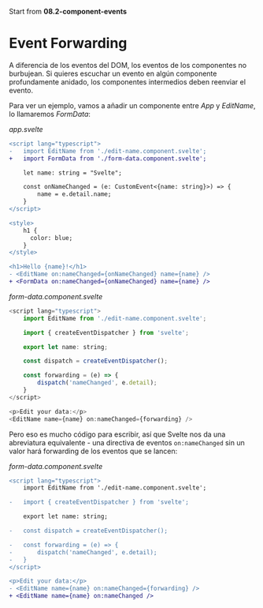 Start from **08.2-component-events**

# Event Forwarding

A diferencia de los eventos del DOM, los eventos de los componentes no burbujean. Si quieres escuchar un evento en algún componente profundamente anidado, los componentes intermedios deben reenviar el evento.

Para ver un ejemplo, vamos a añadir un componente entre _App_ y _EditName_, lo llamaremos _FormData_:

_app.svelte_

```diff
<script lang="typescript">
-	import EditName from './edit-name.component.svelte';
+	import FormData from './form-data.component.svelte';

	let name: string = "Svelte";

	const onNameChanged = (e: CustomEvent<{name: string}>) => {
		name = e.detail.name;
	}
</script>

<style>
	h1 {
	  color: blue;
	}
</style>

<h1>Hello {name}!</h1>
- <EditName on:nameChanged={onNameChanged} name={name} />
+ <FormData on:nameChanged={onNameChanged} name={name} />
```

_form-data.component.svelte_

```js
<script lang="typescript">
    import EditName from './edit-name.component.svelte';

    import { createEventDispatcher } from 'svelte';

    export let name: string;

    const dispatch = createEventDispatcher();

    const forwarding = (e) => {
        dispatch('nameChanged', e.detail);
    }
</script>

<p>Edit your data:</p>
<EditName name={name} on:nameChanged={forwarding} />
```

Pero eso es mucho código para escribir, así que Svelte nos da una abreviatura equivalente - una directiva de eventos `on:nameChanged` sin un valor hará forwarding de los eventos que se lancen:

_form-data.component.svelte_

```diff
<script lang="typescript">
    import EditName from './edit-name.component.svelte';

-   import { createEventDispatcher } from 'svelte';

    export let name: string;

-   const dispatch = createEventDispatcher();

-   const forwarding = (e) => {
-       dispatch('nameChanged', e.detail);
-   }
</script>

<p>Edit your data:</p>
- <EditName name={name} on:nameChanged={forwarding} />
+ <EditName name={name} on:nameChanged />
```
